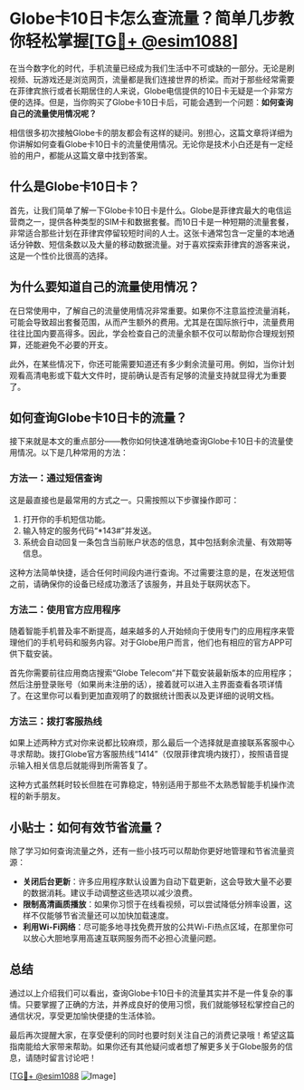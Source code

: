 # Globe卡10日卡怎么查流量？简单几步教你轻松掌握[[TG💪+ @esim1088](https://t.me/s/esim1088)]

在当今数字化的时代，手机流量已经成为我们生活中不可或缺的一部分。无论是刷视频、玩游戏还是浏览网页，流量都是我们连接世界的桥梁。而对于那些经常需要在菲律宾旅行或者长期居住的人来说，Globe电信提供的10日卡无疑是一个非常方便的选择。但是，当你购买了Globe卡10日卡后，可能会遇到一个问题：**如何查询自己的流量使用情况呢？**

相信很多初次接触Globe卡的朋友都会有这样的疑问。别担心，这篇文章将详细为你讲解如何查看Globe卡10日卡的流量使用情况。无论你是技术小白还是有一定经验的用户，都能从这篇文章中找到答案。

## 什么是Globe卡10日卡？

首先，让我们简单了解一下Globe卡10日卡是什么。Globe是菲律宾最大的电信运营商之一，提供各种类型的SIM卡和数据套餐。而10日卡是一种短期的流量套餐，非常适合那些计划在菲律宾停留较短时间的人士。这张卡通常包含一定量的本地通话分钟数、短信条数以及大量的移动数据流量。对于喜欢探索菲律宾的游客来说，这是一个性价比很高的选择。

## 为什么要知道自己的流量使用情况？

在日常使用中，了解自己的流量使用情况非常重要。如果你不注意监控流量消耗，可能会导致超出套餐范围，从而产生额外的费用。尤其是在国际旅行中，流量费用往往比国内要高得多。因此，学会检查自己的流量余额不仅可以帮助你合理规划预算，还能避免不必要的开支。

此外，在某些情况下，你还可能需要知道还有多少剩余流量可用。例如，当你计划观看高清电影或下载大文件时，提前确认是否有足够的流量支持就显得尤为重要了。

## 如何查询Globe卡10日卡的流量？

接下来就是本文的重点部分——教你如何快速准确地查询Globe卡10日卡的流量使用情况。以下是几种常用的方法：

### 方法一：通过短信查询

这是最直接也是最常用的方式之一。只需按照以下步骤操作即可：

1. 打开你的手机短信功能。
2. 输入特定的服务代码“*143#”并发送。
3. 系统会自动回复一条包含当前账户状态的信息，其中包括剩余流量、有效期等信息。

这种方法简单快捷，适合任何时间段内进行查询。不过需要注意的是，在发送短信之前，请确保你的设备已经成功激活了该服务，并且处于联网状态下。

### 方法二：使用官方应用程序

随着智能手机普及率不断提高，越来越多的人开始倾向于使用专门的应用程序来管理他们的手机号码和服务内容。对于Globe用户而言，他们也有相应的官方APP可供下载安装。

首先你需要前往应用商店搜索“Globe Telecom”并下载安装最新版本的应用程序；然后注册登录账号（如果尚未注册的话），接着就可以进入主界面查看各项详情了。在这里你可以看到更加直观明了的数据统计图表以及更详细的说明文档。

### 方法三：拨打客服热线

如果上述两种方式对你来说都比较麻烦，那么最后一个选择就是直接联系客服中心寻求帮助。拨打Globe官方客服热线“1414”（仅限菲律宾境内拨打），按照语音提示输入相关信息后就能得到所需答复了。

这种方式虽然耗时较长但胜在可靠稳定，特别适用于那些不太熟悉智能手机操作流程的新手朋友。

## 小贴士：如何有效节省流量？

除了学习如何查询流量之外，还有一些小技巧可以帮助你更好地管理和节省流量资源：

- **关闭后台更新**：许多应用程序默认设置为自动下载更新，这会导致大量不必要的数据消耗。建议手动调整这些选项以减少浪费。
- **限制高清画质播放**：如果你习惯于在线看视频，可以尝试降低分辨率设置，这样不仅能够节省流量还可以加快加载速度。
- **利用Wi-Fi网络**：尽可能多地寻找免费开放的公共Wi-Fi热点区域，在那里你可以放心大胆地享用高速互联网服务而不必担心流量问题。

## 总结

通过以上介绍我们可以看出，查询Globe卡10日卡的流量其实并不是一件复杂的事情。只要掌握了正确的方法，并养成良好的使用习惯，我们就能够轻松掌控自己的通信状况，享受更加愉快便捷的生活体验。

最后再次提醒大家，在享受便利的同时也要时刻关注自己的消费记录哦！希望这篇指南能给大家带来帮助。如果你还有其他疑问或者想了解更多关于Globe服务的信息，请随时留言讨论吧！

[[TG💪+ @esim1088](https://t.me/s/esim1088) ![Image](https://i.postimg.cc/4NQfJmqS/Snipaste-2025-05-13-00-14-12.png)]